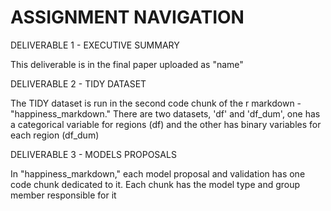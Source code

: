 # ASSIGNMENT NAVIGATION
DELIVERABLE 1 - EXECUTIVE SUMMARY

This deliverable is in the final paper uploaded as "name"

DELIVERABLE 2 - TIDY DATASET

The TIDY dataset is run in the second code chunk of the r markdown - "happiness_markdown." 
There are two datasets, 'df' and 'df_dum', one has a categorical variable for regions (df) 
and the other has binary variables for each region (df_dum)

DELIVERABLE 3 - MODELS PROPOSALS

In "happiness_markdown," each model proposal and validation has one code chunk dedicated to it.
Each chunk has the model type and group member responsible for it
